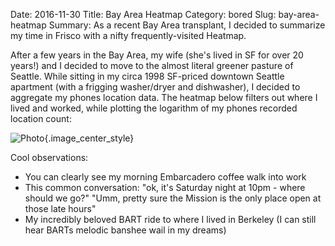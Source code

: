 Date: 2016-11-30
Title: Bay Area Heatmap
Category: bored
Slug: bay-area-heatmap
Summary: As a recent Bay Area transplant, I decided to summarize my time in Frisco with a nifty frequently-visited Heatmap.  
 
After a few years in the Bay Area, my wife (she's lived in SF for over 20 years!)
and I decided to move to the almost literal greener pasture of Seattle. While sitting 
in my circa 1998 SF-priced downtown Seattle apartment (with a frigging washer/dryer and dishwasher),
I decided to aggregate my phones location data. The heatmap below filters out where I lived 
and worked, while plotting the logarithm of my phones recorded location count:
  
![Photo]({attach}/assets/bored/2016/bay-area-heatmap.png){.image_center_style}

Cool observations: 

* You can clearly see my morning Embarcadero coffee walk into work
* This common conversation: "ok, it's Saturday night at 10pm - where should we go?" "Umm, pretty sure the Mission is the only place open at those late hours"
* My incredibly beloved BART ride to where I lived in Berkeley (I can still hear BARTs melodic banshee wail in my dreams) 